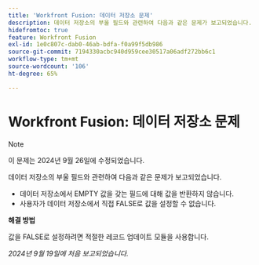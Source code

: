 ```yaml
---
title: 'Workfront Fusion: 데이터 저장소 문제'
description: 데이터 저장소의 부울 필드와 관련하여 다음과 같은 문제가 보고되었습니다. 데이터 저장소에서 값이 EMPTY인 필드에 값이 반환되지 않으며 사용자가 데이터 저장소에서 값을 FALSE로 직접 설정할 수 없습니다.
hidefromtoc: true
feature: Workfront Fusion
exl-id: 1e0c807c-dab0-46ab-bdfa-f0a99f5db986
source-git-commit: 7194330acbc940d959cee30517a06adf272bb6c1
workflow-type: tm+mt
source-wordcount: '106'
ht-degree: 65%

---
```


# Workfront Fusion: 데이터 저장소 문제

>[!NOTE]
>
>이 문제는 2024년 9월 26일에 수정되었습니다.

데이터 저장소의 부울 필드와 관련하여 다음과 같은 문제가 보고되었습니다.

* 데이터 저장소에서 EMPTY 값을 갖는 필드에 대해 값을 반환하지 않습니다.
* 사용자가 데이터 저장소에서 직접 FALSE로 값을 설정할 수 없습니다.

**해결 방법**

값을 FALSE로 설정하려면 적절한 레코드 업데이트 모듈을 사용합니다.

_2024년 9월 19일에 처음 보고되었습니다._
